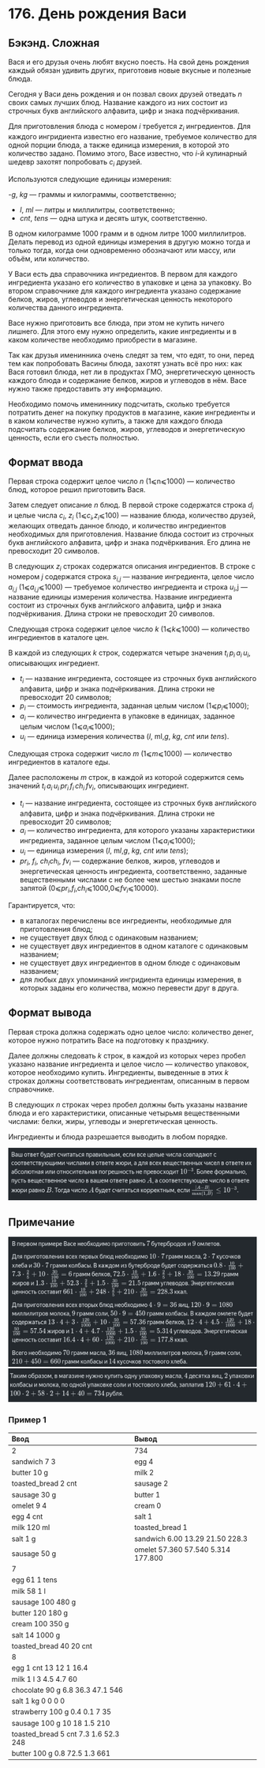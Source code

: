 # 176. День рождения Васи

## Бэкэнд. Сложная

Вася и его друзья очень любят вкусно поесть. На свой день рождения каждый обязан удивить других, приготовив новые вкусные и полезные блюда.

Сегодня у Васи день рождения и он позвал своих друзей отведать <i>n</i> своих самых лучших блюд. Название каждого из них состоит из строчных букв английского алфавита, цифр и знака подчёркивания.

Для приготовления блюда с номером <i>i</i> требуется <i>z<sub>i</sub></i> ингредиентов. Для каждого ингридиента известно его название, требуемое количество для одной порции блюда, а также единица измерения, в которой это количество задано. Помимо этого, Васе известно, что <i>i</i>-й кулинарный шедевр захотят попробовать <i>c<sub>i</sub></i> друзей.

Используются следующие единицы измерения:

-<i>g</i>, <i>kg</i> — граммы и килограммы, соответственно;

- <i>l</i>, <i>ml</i> — литры и миллилитры, соответственно;
- <i>cnt</i>, <i><i>tens</i></i> — одна штука и десять штук, соответственно.

В одном килограмме 1000 грамм и в одном литре 1000 миллилитров. Делать перевод из одной единицы измерения в другую можно тогда и только тогда, когда они одновременно обозначают или массу, или объём, или количество.

У Васи есть два справочника ингредиентов. В первом для каждого ингредиента указано его количество в упаковке и цена за упаковку. Во втором справочнике для каждого ингредиента указано содержание белков, жиров, углеводов и энергетическая ценность некоторого количества данного ингредиента.

Васе нужно приготовить все блюда, при этом не купить ничего лишнего. Для этого ему нужно определить, какие ингредиенты и в каком количестве необходимо приобрести в магазине.

Так как друзья именинника очень следят за тем, что едят, то они, перед тем как попробовать Васины блюда, захотят узнать всё про них: как Вася готовил блюда, нет ли в продуктах ГМО, энергетическую ценность каждого блюда и содержание белков, жиров и углеводов в нём. Васе нужно также предоставить эту информацию.

Необходимо помочь имениннику подсчитать, сколько требуется потратить денег на покупку продуктов в магазине, какие ингредиенты и в каком количестве нужно купить, а также для каждого блюда подсчитать содержание белков, жиров, углеводов и энергетическую ценность, если его съесть полностью.

## Формат ввода

Первая строка содержит целое число <i>n</i> (1⩽n⩽1000) — количество блюд, которое решил приготовить Вася.

Затем следует описание <i>n</i> блюд. В первой строке содержатся строка <i>d<sub>i</sub></i> и целые числа <i>c<sub>i</sub></i>, <i>z<sub>i</sub></i> (1⩽<i>c<sub>i</sub>,z<sub>i</sub></i>⩽100) — название блюда, количество друзей, желающих отведать данное блюдо, и количество ингредиентов необходимых для приготовления. Название блюда состоит из строчных букв английского алфавита, цифр и знака подчёркивания. Его длина не превосходит 20 символов.

В следующих <i>z<sub>i</sub></i> строках содержатся описания ингредиентов. В строке с номером <i>j</i> содержатся строка <i>s<sub>i,j</sub></i> — название ингредиента, целое число <i>a<sub>i,j</sub></i> (1⩽<i>a<sub>i,j</sub></i>⩽1000) — требуемое количество ингредиента и строка <i>u<sub>i</sub></i>,j — название единицы измерения количества. Название ингредиента состоит из строчных букв английского алфавита, цифр и знака подчёркивания. Длина строки не превосходит 20 символов.

Следующая строка содержит целое число <i>k</i> (1⩽<i>k</i>⩽1000) — количество ингредиентов в каталоге цен.

В каждой из следующих <i>k</i> строк, содержатся четыре значения <i>t<sub>i</sub></i> <i>p<sub>i</sub></i> <i>a<sub>i</sub></i> <i>u<sub>i</sub></i>, описывающих ингредиент.

- <i>t<sub>i</sub></i>​ — название ингредиента, состоящее из строчных букв английского алфавита, цифр и знака подчёркивания. Длина строки не превосходит 20 символов;
- <i>p<sub>i</sub></i>​ — стоимость ингредиента, заданная целым числом (1⩽<i>p<sub>i</sub></i>⩽1000);
- <i>a<sub>i</sub></i>​ — количество ингредиента в упаковке в единицах, заданное целым числом (1⩽<i>a<sub>i</sub></i>⩽1000);
- <i>u<sub>i</sub></i>​ — единица измерения количества (<i>l</i>, </i>ml</i>,<i>g</i>, <i>kg</i>, <i>cnt</i> или <i>tens</i>).

Следующая строка содержит число <i>m</i> (1⩽<i>m</i>⩽1000) — количество ингредиентов в каталоге еды.

Далее расположены <i>m</i> строк, в каждой из которой содержится семь значений <i>t<sub>i</sub></i> <i>a<sub>i</sub></i> <i>u<sub>i</sub></i> <i>pr<sub>i</sub></i> <i>f<sub>i</sub></i> <i>ch<sub>i</sub></i> <i>fv<sub>i</sub></i>, описывающих ингредиент.

- <i>t<sub>i</sub></i>​ — название ингредиента, состоящее из строчных букв английского алфавита, цифр и знака подчёркивания. Длина строки не превосходит 20 символов;
- <i>a<sub>i</sub></i>​ — количество ингредиента, для которого указаны характеристики ингредиента, заданное целым числом (1⩽<i>a<sub>i</sub></i>⩽1000);
- <i>u<sub>i</sub></i>​ — единица измерения (<i>l</i>, m<i>l</i>,<i>g</i>, <i>kg</i>, <i>cnt</i> или <i>tens</i>);
- <i>pr<sub>i</sub></i>​, <i>f<sub>i</sub></i>​, <i>ch<sub>i</sub></i><i>ch<sub>i</sub></i>​, <i>fv<sub>i</sub></i>​ — содержание белков, жиров, углеводов и энергетическая ценность ингредиента, соответственно, заданные вещественными числами с не более чем шестью знаками после запятой (0⩽<i>pr<sub>i</sub></i>,<i>f<sub>i</sub></i>,<i>ch<sub>i</sub></i>⩽1000,0⩽<i>fv<sub>i</sub></i>⩽10000).

Гарантируется, что:

- в каталогах перечислены все ингредиенты, необходимые для приготовления блюд;
- не существует двух блюд с одинаковым названием;
- не существует двух ингредиентов в одном каталоге с одинаковым названием;
- не существует двух ингредиентов в одном блюде с одинаковым названием;
- для любых двух упоминаний ингридиента единицы измерения, в которых заданы его количества, можно перевести друг в друга.

## Формат вывода

Первая строка должна содержать одно целое число: количество денег, которое нужно потратить Васе на подготовку к празднику.

Далее должны следовать <i>k</i> строк, в каждой из которых через пробел указано название ингредиента и целое число — количество упаковок, которое необходимо купить. Ингредиенты, выведенные в этих <i>k</i> строках должны соответствовать ингредиентам, описанным в первом справочнике.

В следующих <i>n</i> строках через пробел должны быть указаны название блюда и его характеристики, описанные четырьмя вещественными числами: белки, жиры, углеводы и энергетическая ценность.

Ингредиенты и блюда разрешается выводить в любом порядке.

<img src="img/desc1.png">

## Примечание

<img src="img/desc2.png">
<img src="img/desc3.png">

### Пример 1

| Ввод                                 | Вывод                              |
| :----------------------------------- | :--------------------------------- |
| 2                                    | 734                                |
| sandwich 7 3                         | egg 4                              |
| butter 10 g                          | milk 2                             |
| toasted_bread 2 cnt                  | sausage 2                          |
| sausage 30 g                         | butter 1                           |
| omelet 9 4                           | cream 0                            |
| egg 4 cnt                            | salt 1                             |
| milk 120 ml                          | toasted_bread 1                    |
| salt 1 g                             | sandwich 6.00 13.29 21.50 228.3    |
| sausage 50 g                         | omelet 57.360 57.540 5.314 177.800 |
| 7                                    |                                    |
| egg 61 1 tens                        |                                    |
| milk 58 1 l                          |                                    |
| sausage 100 480 g                    |                                    |
| butter 120 180 g                     |                                    |
| cream 100 350 g                      |                                    |
| salt 14 1000 g                       |                                    |
| toasted_bread 40 20 cnt              |                                    |
| 8                                    |                                    |
| egg 1 cnt 13 12 1 16.4               |                                    |
| milk 1 l 3 4.5 4.7 60                |                                    |
| chocolate 90 g 6.8 36.3 47.1 546     |                                    |
| salt 1 kg 0 0 0 0                    |                                    |
| strawberry 100 g 0.4 0.1 7 35        |                                    |
| sausage 100 g 10 18 1.5 210          |                                    |
| toasted_bread 5 cnt 7.3 1.6 52.3 248 |                                    |
| butter 100 g 0.8 72.5 1.3 661        |                                    |
